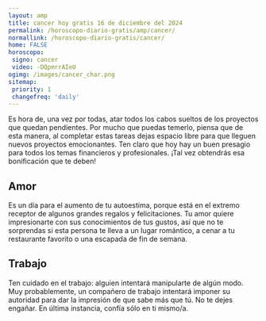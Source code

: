 ```yaml
---
layout: amp
title: cancer hoy gratis 16 de diciembre del 2024 
permalink: /horoscopo-diario-gratis/amp/cancer/
normallink: /horoscopo-diario-gratis/cancer/
home: FALSE
horoscopo:
 signo: cancer
 video: -DQpmrrAIeU
ogimg: /images/cancer_char.png
sitemap:
 priority: 1
 changefreq: 'daily'
---
```



Es hora de, una vez por todas, atar todos los cabos sueltos de los proyectos que quedan pendientes. Por mucho que puedas temerlo, piensa que de esta manera, al completar estas tareas dejas espacio libre para que lleguen nuevos proyectos emocionantes. Ten claro que hoy hay un buen presagio para todos los temas financieros y profesionales. ¡Tal vez obtendrás esa bonificación que te deben!

## Amor

Es un día para el aumento de tu autoestima, porque está en el extremo receptor de algunos grandes regalos y felicitaciones. Tu amor quiere impresionarte con sus conocimientos de tus gustos, así que no te sorprendas si esta persona te lleva a un lugar romántico, a cenar a tu restaurante favorito o una escapada de fin de semana.

## Trabajo

Ten cuidado en el trabajo: alguien intentará manipularte de algún modo. Muy probablemente, un compañero de trabajo intentará imponer su autoridad para dar la impresión de que sabe más que tú. No te dejes engañar. En última instancia, confía sólo en ti mismo/a.